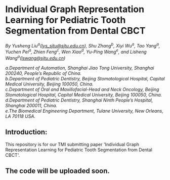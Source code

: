 # Individual Graph Representation Learning for Pediatric Tooth Segmentation from Dental CBCT
_By Yusheng Liu<sup>a</sup>(lys_sjtu@sjtu.edu.cn), Shu Zhang<sup>b</sup>, Xiyi Wu<sup>a</sup>, Tao Yang<sup>a</sup>, Yuchen Pei<sup>a</sup>, Zhien Feng<sup>c</sup>, Wen Xiao<sup>d</sup>, Yu-Ping Wang<sup>e</sup>, and Lisheng Wang<sup>a</sup>(lswang@sjtu.edu.cn)_

_a.Department of Automation, Shanghai Jiao Tong University, Shanghai 200240, People’s Republic of China._  
_b.Department of Pediatric Dentistry, Beijing Stomatological Hospital, Capital Medical University, Beijing 100050, China._  
_c.Department of Oral and Maxillofacial-Head and Neck Oncology, Beijing Stomatological Hospital, Capital Medical University, Beijing 100050, China._  
_d.Department of Pediatric Dentistry, Shanghai Ninth People’s Hospital, Shanghai 200011, China._    
_e.The Biomedical Engineering Department, Tulane University, New Orleans, LA 70118 USA._  

## Introduction:
This repository is for our TMI submitting paper 'Individual Graph Representation Learning for Pediatric Tooth Segmentation from Dental CBCT'.

## The code will be uploaded soon.
